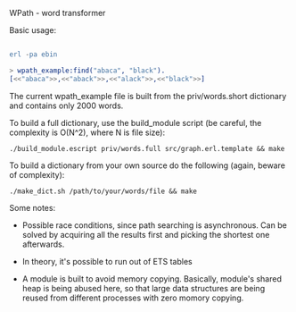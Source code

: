 WPath - word transformer

Basic usage:

```erlang

erl -pa ebin

> wpath_example:find("abaca", "black").
[<<"abaca">>,<<"aback">>,<<"alack">>,<<"black">>]

```

The current wpath_example file is built from the priv/words.short dictionary and contains only 2000 words.

To build a full dictionary, use the build_module script (be careful, the complexity is O(N^2), where N is file size):

```
./build_module.escript priv/words.full src/graph.erl.template && make
```

To build a dictionary from your own source do the following (again, beware of complexity):

```
./make_dict.sh /path/to/your/words/file && make
```

Some notes:

* Possible race conditions, since path searching is asynchronous. Can be solved by acquiring all the results first and picking the shortest one afterwards.

* In theory, it's possible to run out of ETS tables

* A module is built to avoid memory copying. Basically, module's shared heap is being abused here, so that large data structures are being reused from different processes with zero momory copying.
